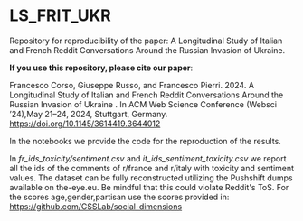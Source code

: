 # LS_FRIT_UKR
Repository for reproducibility of the paper: A Longitudinal Study of Italian and French Reddit Conversations Around the Russian Invasion of Ukraine. 


**If you use this repository, please cite our paper**: 

Francesco Corso, Giuseppe Russo, and Francesco Pierri. 2024. A Longitudinal Study of Italian and French Reddit Conversations Around the Russian Invasion of Ukraine . In ACM Web Science Conference (Websci ’24),May 21–24, 2024, Stuttgart, Germany. https://doi.org/10.1145/3614419.3644012


In the notebooks we provide the code for the reproduction of the results.

In *fr_ids_toxicity/sentiment.csv* and *it_ids_sentiment_toxicity.csv* we report all the ids of the comments of r/france and r/italy with toxicity and sentiment values.
The dataset can be fully reconstructed utilizing the Pushshift dumps available on the-eye.eu. Be mindful that this could violate Reddit's ToS.
For the scores age,gender,partisan use the scores provided in: https://github.com/CSSLab/social-dimensions
